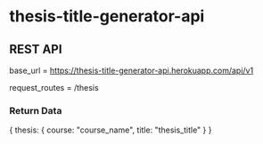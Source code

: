 # thesis-title-generator-api

## REST API

base_url = https://thesis-title-generator-api.herokuapp.com/api/v1

request_routes = /thesis

### Return Data 

{
  thesis: {
    course: "course_name",
    title: "thesis_title"
  }
}
